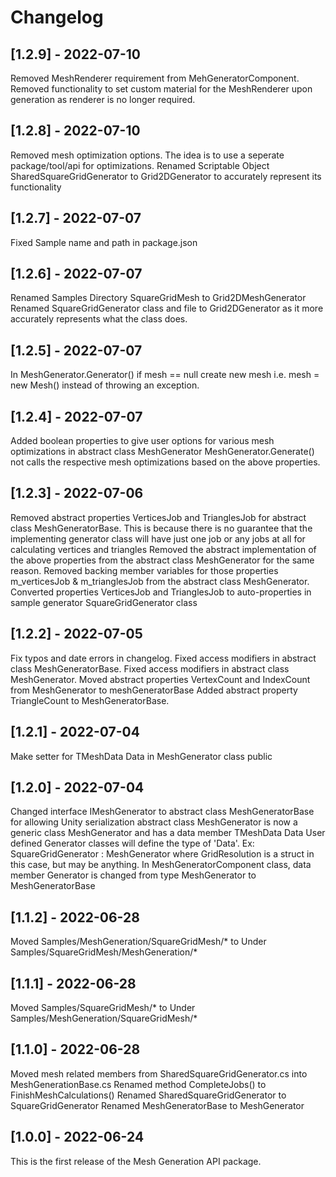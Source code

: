 # Changelog

## [1.2.9] - 2022-07-10
Removed MeshRenderer requirement from MehGeneratorComponent.
Removed functionality to set custom material for the MeshRenderer upon generation as renderer is no longer required.

## [1.2.8] - 2022-07-10
Removed mesh optimization options. The idea is to use a seperate package/tool/api for optimizations.
Renamed Scriptable Object SharedSquareGridGenerator to Grid2DGenerator to accurately represent its functionality

## [1.2.7] - 2022-07-07
Fixed Sample name and path in package.json

## [1.2.6] - 2022-07-07
Renamed Samples Directory SquareGridMesh to Grid2DMeshGenerator
Renamed SquareGridGenerator class and file to Grid2DGenerator as it more accurately represents what the class does.

## [1.2.5] - 2022-07-07
In MeshGenerator.Generator() if mesh == null create new mesh i.e. mesh = new Mesh() instead of throwing an exception.

## [1.2.4] - 2022-07-07
Added boolean properties to give user options for various mesh optimizations in abstract class MeshGenerator
MeshGenerator.Generate() not calls the respective mesh optimizations based on the above properties.


## [1.2.3] - 2022-07-06
Removed abstract properties VerticesJob and TrianglesJob for abstract class MeshGeneratorBase. This is because there is no guarantee that the implementing generator class will have just one job or any jobs at all for calculating vertices and triangles
Removed the abstract implementation of the above properties from the abstract class MeshGenerator<TmeshData> for the same reason.
Removed backing member variables for those properties m_verticesJob & m_trianglesJob from the abstract class MeshGenerator<TmeshData>.
Converted properties VerticesJob and TrianglesJob to auto-properties in sample generator SquareGridGenerator class


## [1.2.2] - 2022-07-05
Fix typos and date errors in changelog.
Fixed access modifiers in abstract class MeshGeneratorBase.
Fixed access modifiers in abstract class MeshGenerator.
Moved abstract properties VertexCount and IndexCount from MeshGenerator to meshGeneratorBase
Added abstract property TriangleCount to MeshGeneratorBase.


## [1.2.1] - 2022-07-04
Make setter for TMeshData Data in MeshGenerator class public

## [1.2.0] - 2022-07-04
Changed interface IMeshGenerator to abstract class MeshGeneratorBase for allowing Unity serialization
abstract class MeshGenerator is now a generic class MeshGenerator<TMeshData> and has a data member TMeshData Data
User defined Generator classes will define the type of 'Data'. Ex: SquareGridGenerator : MeshGenerator<GridResolution> where 
GridResolution is a struct in this case, but may be anything.
In MeshGeneratorComponent class, data member Generator is changed from type MeshGenerator to MeshGeneratorBase

## [1.1.2] - 2022-06-28
Moved Samples/MeshGeneration/SquareGridMesh/* to Under Samples/SquareGridMesh/MeshGeneration/*

## [1.1.1] - 2022-06-28
Moved Samples/SquareGridMesh/* to Under Samples/MeshGeneration/SquareGridMesh/*

## [1.1.0] - 2022-06-28
Moved mesh related members from SharedSquareGridGenerator.cs into MeshGenerationBase.cs
Renamed method CompleteJobs() to FinishMeshCalculations()
Renamed SharedSquareGridGenerator to SquareGridGenerator
Renamed MeshGeneratorBase to MeshGenerator

## [1.0.0] - 2022-06-24
This is the first release of the Mesh Generation API package.
